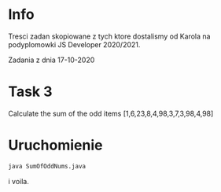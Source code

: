 # Info

Tresci zadan skopiowane z tych ktore dostalismy od Karola na podyplomowki JS Developer 2020/2021.

Zadania z dnia 17-10-2020

# Task 3

Calculate the sum of the odd items [1,6,23,8,4,98,3,7,3,98,4,98]

# Uruchomienie

```bash
java SumOfOddNums.java
```

i voila.
